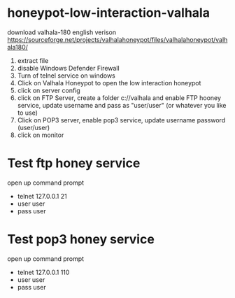 # honeypot-low-interaction-valhala
download valhala-180 english verison
https://sourceforge.net/projects/valhalahoneypot/files/valhalahoneypot/valhala180/

1. extract file
2. disable Windows Defender Firewall
3. Turn of telnel service on windows
4. Click on Valhala Honeypot to open the low interaction honeypot
5. click on server config
6. click on FTP Server, create a folder c://valhala and enable FTP hooney service, update username and pass as "user/user" (or whatever you like to use)
7. Click on POP3 server, enable pop3 service, update username password (user/user)
8. click on monitor

Test ftp honey service
======
open up command prompt
- telnet 127.0.0.1 21
- user user
- pass user


Test pop3 honey service
======
open up command prompt
- telnet 127.0.0.1 110
- user user
- pass user
